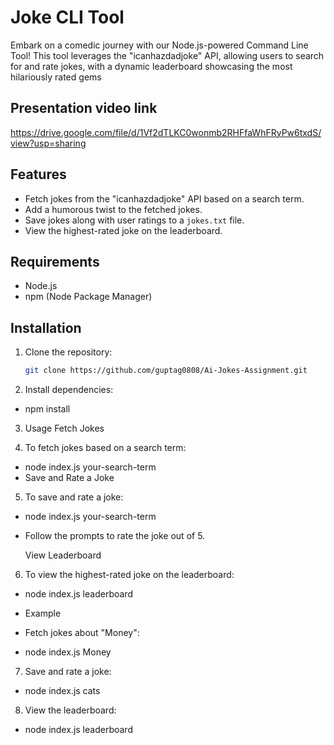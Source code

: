 
# Joke CLI Tool

Embark on a comedic journey with our Node.js-powered Command Line Tool! This tool leverages the "icanhazdadjoke" API, allowing users to search for and rate jokes, with a dynamic leaderboard showcasing the most hilariously rated gems

## Presentation video link 
https://drive.google.com/file/d/1Vf2dTLKC0wonmb2RHFfaWhFRyPw6txdS/view?usp=sharing
## Features

- Fetch jokes from the "icanhazdadjoke" API based on a search term.
- Add a humorous twist to the fetched jokes.
- Save jokes along with user ratings to a `jokes.txt` file.
- View the highest-rated joke on the leaderboard.

## Requirements

- Node.js
- npm (Node Package Manager)

## Installation

1. Clone the repository:

   ```bash
   git clone https://github.com/guptag0808/Ai-Jokes-Assignment.git


2. Install dependencies:

- npm install
3. Usage
   Fetch Jokes

4. To fetch jokes based on a search term:

- node index.js your-search-term
- Save and Rate a Joke

5. To save and rate a joke:

- node index.js your-search-term
- Follow the prompts to rate the joke out of 5.

  View Leaderboard
6. To view the highest-rated joke on the leaderboard:

- node index.js leaderboard
- Example
- Fetch jokes about "Money":

- node index.js Money
7. Save and rate a joke:


- node index.js cats

8. View the leaderboard:


- node index.js leaderboard